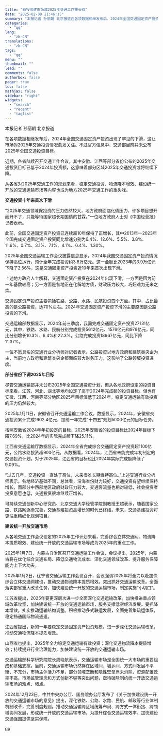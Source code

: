 ```yaml
---
title: "稳投资建市场成2025年交通工作重头戏"
date: "2025-02-09 21:46:15"
summary: "本报记者 孙丽朝 北京报道在各项数据相继发布后，2024年全国交通固定资产投资出现了罕见的下滑，这让..."
categories:
  - "qq"
lang:
  - "zh-CN"
translations:
  - "zh-CN"
tags:
  - "qq"
menu: ""
thumbnail: ""
lead: ""
comments: false
authorbox: false
pager: true
toc: false
mathjax: false
sidebar: "right"
widgets:
  - "search"
  - "recent"
  - "taglist"
---
```


本报记者 孙丽朝 北京报道

在各项数据相继发布后，2024年全国交通固定资产投资出现了罕见的下滑，这让市场对2025年交通投资情况愈发关注。不过官方信息中，交通部目前并未公布2025年全国交通投资目标。

近期，各省陆续召开交通工作会议，其中安徽、江西等部分省份公布的2025年交通投资目标已低于2024年投资额，这意味着部分区域2025年交通投资或将继续下降。

从各省对2025年交通工作的规划来看，稳定交通投资、物流降本增效、建设统一开放的交通运输市场等内容也成为地方2025年交通工作的重头戏。

**交通投资十年来首次下滑**

“2025年交通领域保投资的压力依然较大，地方政府面临化债压力，许多项目想开而开不了，只能等待国家超长期国债的甘霖。”一位地方政府人士对《中国经营报》记者表示。

此前，全国交通固定资产投资已连续超10年保持了正增长，其中2013年—2023年全国完成交通固定资产投资同比增速分别为6.4%、12.6%、5.5%、3.8%、11.6%、0.7%、3.1%、7.1%、4.1%、6.4%、1.30%。

2025年全国交通运输工作会议披露信息显示，2024年我国交通固定资产投资情况保持高位运行，预计全年完成投资约3.8万亿元。这一金额比2023年的3.9万亿元下降了2.56%，这是交通固定资产投资近10年来首次出现下滑。

上述地方政府人士解释，交通固定资产投资在2024年出现下滑，一方面是因为前一年基数较高；另一方面是各地正在化解地方债，财政压力较大，巧妇难为无米之炊。

交通固定资产投资主要包括铁路、公路、水路、民航投资四个方面。其中，占比最高的是公路投资，达70%左右。2024年交通固定资产投资下滑的主要原因是公路投资的下滑。

交通运输部数据显示，2024年前三季度，我国完成交通固定资产投资27131亿元，其中，铁路、水路、民航分别完成投资5612亿元、1576亿元和976亿元，同比分别增长10.3%、9.4%和22.3%，公路完成投资18967亿元，同比下降11.37%。

一位不愿具名的交通行业分析师对记者表示，公路投资以地方政府和建筑类央企为主，当前地方政府和建筑类央企都面临较大财务压力，这影响了公路领域投资进度。

**部分省份下调2025年目标**

尽管交通运输部并未公布2025年全国交通投资计划，但从各地政府设定的投资目标来看，江苏、河北、湖北等地均设定了高于2024年完成额的投资目标。但也有安徽、江西、河南等部分地区2025年目标值低于2024年，稳定交通运输有效投资的压力仍然较大。

2025年1月11日，安徽省召开交通运输工作会议，数据显示，2024年，安徽省交通投资累计完成1602.4亿元，提前一年完成“十四五”规划5000亿元的目标任务。

按照安徽省2024年年初设定的目标，2025年安徽省的投资目标比2024年目标下降7.69%，比2024年的实际完成额下降25.11%。

江西省交通运输厅数据显示，2024年全省完成综合交通固定资产投资超1100亿元，公路水路投资超900亿元。从数据看，2024年，江西省未能完成年初制定的交通投资计划。对于2025年，江西省的目标也比2024年实际完成额降低了9.09%。

“过去几年，交通投资一直处于高位，未来很难长期维持高位。”上述交通行业分析师表示，各地经济基础不同，总体看，沿海省份财力较好，交通投资有望继续保持增长，而部分中西部地区政府财政压力较大，交通客流量也相对较低，社会投资者投资意愿也低，交通投资很难继续正增长。

可持续交通创新中心研究员、北京交通大学经管学院副教授王超表示，随着国家公路、铁路网逐渐完善，交通基建投资高增长的时代已终结。未来，交通基建投资将更注重精细化规划项目。

**建设统一开放交通市场**

从各地交通工作会议设定的2025年工作计划来看，完善综合立体交通网、物流降本提质增效、建设统一开放的交通运输市场等成为2025年的重点工作。

2025年1月7日，内蒙古自治区召开交通运输工作会议，会议提出，2025年，内蒙古将在优化综合交通布局、降低交通物流成本、深化交通领域改革、提升服务保障能力上下大功夫。

2025年1月2日，辽宁省交通运输工作会议召开，会议强调2025年将全力以赴加快综合立体交通网建设，推动交通物流降本提质增效。突出抓好交通运输改革。全面落实部省重大改革任务，加快建设统一开放的交通运输市场，制定实施“小切口”。

江苏省提出，2025年要更深层次进一步全面深化交通运输改革。加快推进重点领域改革攻坚，加快建设统一开放的交通运输市场，服务支撑低空经济发展。要抓降本增效，扎实推动运输结构调整。积极推动多式联运发展，全面完善集疏运体系，稳定畅通国际物流通道。

江西省提出，新的一年要稳定交通固定资产投资规模，进一步深化交通运输改革，推动交通物流降本提质增效。

山西省也提出，2025年全力稳定交通运输有效投资；深化交通物流降本提质增效；持续提升行业治理能力，加快建设统一开放的交通运输市场。

交通运输部科学研究院院长周晓航表示，交通运输市场是全国统一大市场的重要组成和基础支撑。当前，交通运输市场仍然存在区域间、城乡间、方式间发展不平衡、不充分，市场主体活力不足，部分领域垄断和隐性壁垒尚未消除，资源配置效率不高，市场监管理念和方式创新不够等突出问题，亟待破除制约统一开放交通运输市场的难点、堵点。

2024年12月23日，中共中央办公厅、国务院办公厅发布了《关于加快建设统一开放的交通运输市场的意见》提出，深化铁路、公路、水路、民航、邮政等行业体制机制改革，完善制度规则，推动交通运输跨区域统筹布局、跨方式一体衔接、跨领域协同发展，形成统一开放的交通运输市场，为提升综合交通运输效率、加快建设交通强国提供坚实保障。

[qq](https://new.qq.com/rain/a/20250209A066NY00)
